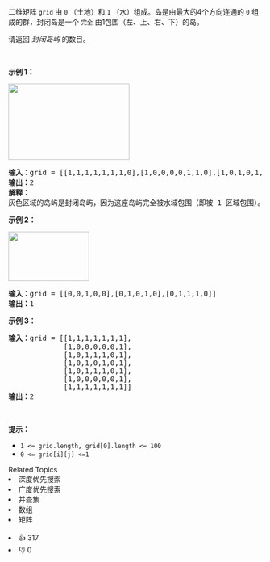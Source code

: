<p>二维矩阵 <code>grid</code>&nbsp;由 <code>0</code>&nbsp;（土地）和 <code>1</code>&nbsp;（水）组成。岛是由最大的4个方向连通的 <code>0</code>&nbsp;组成的群，封闭岛是一个&nbsp;<code>完全</code> 由1包围（左、上、右、下）的岛。</p>

<p>请返回 <em>封闭岛屿</em> 的数目。</p>

<p>&nbsp;</p>

<p><strong>示例 1：</strong></p>

<p><img alt="" src="https://assets.leetcode.com/uploads/2019/10/31/sample_3_1610.png" style="height: 151px; width: 240px;" /></p>

<pre>
<strong>输入：</strong>grid = [[1,1,1,1,1,1,1,0],[1,0,0,0,0,1,1,0],[1,0,1,0,1,1,1,0],[1,0,0,0,0,1,0,1],[1,1,1,1,1,1,1,0]]
<strong>输出：</strong>2
<strong>解释：</strong>
灰色区域的岛屿是封闭岛屿，因为这座岛屿完全被水域包围（即被 1 区域包围）。</pre>

<p><strong>示例 2：</strong></p>

<p><img src="https://assets.leetcode-cn.com/aliyun-lc-upload/uploads/2019/11/07/sample_4_1610.png" style="height: 98px; width: 160px;" /></p>

<pre>
<strong>输入：</strong>grid = [[0,0,1,0,0],[0,1,0,1,0],[0,1,1,1,0]]
<strong>输出：</strong>1
</pre>

<p><strong>示例 3：</strong></p>

<pre>
<strong>输入：</strong>grid = [[1,1,1,1,1,1,1],
&nbsp;            [1,0,0,0,0,0,1],
&nbsp;            [1,0,1,1,1,0,1],
&nbsp;            [1,0,1,0,1,0,1],
&nbsp;            [1,0,1,1,1,0,1],
&nbsp;            [1,0,0,0,0,0,1],
             [1,1,1,1,1,1,1]]
<strong>输出：</strong>2
</pre>

<p>&nbsp;</p>

<p><strong>提示：</strong></p>

<ul> 
 <li><code>1 &lt;= grid.length, grid[0].length &lt;= 100</code></li> 
 <li><code>0 &lt;= grid[i][j] &lt;=1</code></li> 
</ul>

<div><div>Related Topics</div><div><li>深度优先搜索</li><li>广度优先搜索</li><li>并查集</li><li>数组</li><li>矩阵</li></div></div><br><div><li>👍 317</li><li>👎 0</li></div>